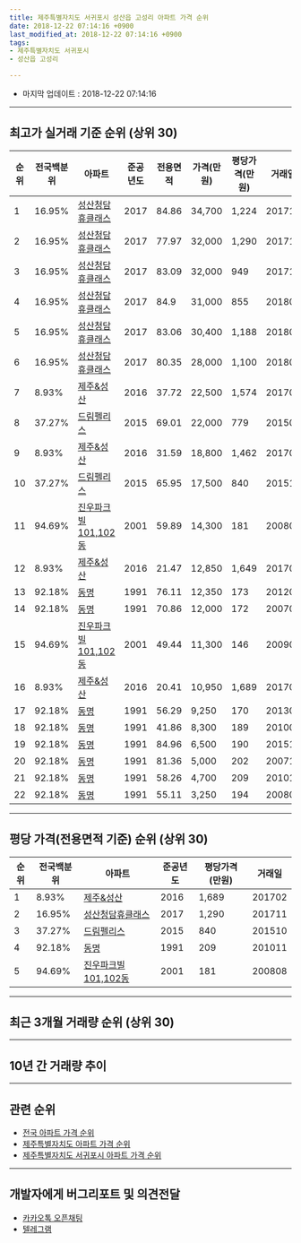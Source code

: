 ```yaml
---
title: 제주특별자치도 서귀포시 성산읍 고성리 아파트 가격 순위
date: 2018-12-22 07:14:16 +0900
last_modified_at: 2018-12-22 07:14:16 +0900
tags:
- 제주특별자치도 서귀포시
- 성산읍 고성리

---
```


* 마지막 업데이트 : 2018-12-22 07:14:16

---

## 최고가 실거래 기준 순위 (상위 30)


|순위|전국백분위|아파트|준공년도|전용면적|가격(만원)|평당가격(만원)|거래일|
|---|---|---|---|---|---|---|---|
|1|16.95%|[성산청담휴클래스](https://search.naver.com/search.naver?query=%EC%A0%9C%EC%A3%BC%ED%8A%B9%EB%B3%84%EC%9E%90%EC%B9%98%EB%8F%84+%EC%84%9C%EA%B7%80%ED%8F%AC%EC%8B%9C+%EC%84%B1%EC%82%B0%EC%9D%8D+%EA%B3%A0%EC%84%B1%EB%A6%AC+%EC%84%B1%EC%82%B0%EC%B2%AD%EB%8B%B4%ED%9C%B4%ED%81%B4%EB%9E%98%EC%8A%A4)|2017|84.86|34,700|1,224|201710|
|2|16.95%|[성산청담휴클래스](https://search.naver.com/search.naver?query=%EC%A0%9C%EC%A3%BC%ED%8A%B9%EB%B3%84%EC%9E%90%EC%B9%98%EB%8F%84+%EC%84%9C%EA%B7%80%ED%8F%AC%EC%8B%9C+%EC%84%B1%EC%82%B0%EC%9D%8D+%EA%B3%A0%EC%84%B1%EB%A6%AC+%EC%84%B1%EC%82%B0%EC%B2%AD%EB%8B%B4%ED%9C%B4%ED%81%B4%EB%9E%98%EC%8A%A4)|2017|77.97|32,000|1,290|201711|
|3|16.95%|[성산청담휴클래스](https://search.naver.com/search.naver?query=%EC%A0%9C%EC%A3%BC%ED%8A%B9%EB%B3%84%EC%9E%90%EC%B9%98%EB%8F%84+%EC%84%9C%EA%B7%80%ED%8F%AC%EC%8B%9C+%EC%84%B1%EC%82%B0%EC%9D%8D+%EA%B3%A0%EC%84%B1%EB%A6%AC+%EC%84%B1%EC%82%B0%EC%B2%AD%EB%8B%B4%ED%9C%B4%ED%81%B4%EB%9E%98%EC%8A%A4)|2017|83.09|32,000|949|201711|
|4|16.95%|[성산청담휴클래스](https://search.naver.com/search.naver?query=%EC%A0%9C%EC%A3%BC%ED%8A%B9%EB%B3%84%EC%9E%90%EC%B9%98%EB%8F%84+%EC%84%9C%EA%B7%80%ED%8F%AC%EC%8B%9C+%EC%84%B1%EC%82%B0%EC%9D%8D+%EA%B3%A0%EC%84%B1%EB%A6%AC+%EC%84%B1%EC%82%B0%EC%B2%AD%EB%8B%B4%ED%9C%B4%ED%81%B4%EB%9E%98%EC%8A%A4)|2017|84.9|31,000|855|201801|
|5|16.95%|[성산청담휴클래스](https://search.naver.com/search.naver?query=%EC%A0%9C%EC%A3%BC%ED%8A%B9%EB%B3%84%EC%9E%90%EC%B9%98%EB%8F%84+%EC%84%9C%EA%B7%80%ED%8F%AC%EC%8B%9C+%EC%84%B1%EC%82%B0%EC%9D%8D+%EA%B3%A0%EC%84%B1%EB%A6%AC+%EC%84%B1%EC%82%B0%EC%B2%AD%EB%8B%B4%ED%9C%B4%ED%81%B4%EB%9E%98%EC%8A%A4)|2017|83.06|30,400|1,188|201802|
|6|16.95%|[성산청담휴클래스](https://search.naver.com/search.naver?query=%EC%A0%9C%EC%A3%BC%ED%8A%B9%EB%B3%84%EC%9E%90%EC%B9%98%EB%8F%84+%EC%84%9C%EA%B7%80%ED%8F%AC%EC%8B%9C+%EC%84%B1%EC%82%B0%EC%9D%8D+%EA%B3%A0%EC%84%B1%EB%A6%AC+%EC%84%B1%EC%82%B0%EC%B2%AD%EB%8B%B4%ED%9C%B4%ED%81%B4%EB%9E%98%EC%8A%A4)|2017|80.35|28,000|1,100|201806|
|7|8.93%|[제주&성산](https://search.naver.com/search.naver?query=%EC%A0%9C%EC%A3%BC%ED%8A%B9%EB%B3%84%EC%9E%90%EC%B9%98%EB%8F%84+%EC%84%9C%EA%B7%80%ED%8F%AC%EC%8B%9C+%EC%84%B1%EC%82%B0%EC%9D%8D+%EA%B3%A0%EC%84%B1%EB%A6%AC+%EC%A0%9C%EC%A3%BC%26%EC%84%B1%EC%82%B0)|2016|37.72|22,500|1,574|201709|
|8|37.27%|[드림펠리스](https://search.naver.com/search.naver?query=%EC%A0%9C%EC%A3%BC%ED%8A%B9%EB%B3%84%EC%9E%90%EC%B9%98%EB%8F%84+%EC%84%9C%EA%B7%80%ED%8F%AC%EC%8B%9C+%EC%84%B1%EC%82%B0%EC%9D%8D+%EA%B3%A0%EC%84%B1%EB%A6%AC+%EB%93%9C%EB%A6%BC%ED%8E%A0%EB%A6%AC%EC%8A%A4)|2015|69.01|22,000|779|201506|
|9|8.93%|[제주&성산](https://search.naver.com/search.naver?query=%EC%A0%9C%EC%A3%BC%ED%8A%B9%EB%B3%84%EC%9E%90%EC%B9%98%EB%8F%84+%EC%84%9C%EA%B7%80%ED%8F%AC%EC%8B%9C+%EC%84%B1%EC%82%B0%EC%9D%8D+%EA%B3%A0%EC%84%B1%EB%A6%AC+%EC%A0%9C%EC%A3%BC%26%EC%84%B1%EC%82%B0)|2016|31.59|18,800|1,462|201703|
|10|37.27%|[드림펠리스](https://search.naver.com/search.naver?query=%EC%A0%9C%EC%A3%BC%ED%8A%B9%EB%B3%84%EC%9E%90%EC%B9%98%EB%8F%84+%EC%84%9C%EA%B7%80%ED%8F%AC%EC%8B%9C+%EC%84%B1%EC%82%B0%EC%9D%8D+%EA%B3%A0%EC%84%B1%EB%A6%AC+%EB%93%9C%EB%A6%BC%ED%8E%A0%EB%A6%AC%EC%8A%A4)|2015|65.95|17,500|840|201510|
|11|94.69%|[진우파크빌101,102동](https://search.naver.com/search.naver?query=%EC%A0%9C%EC%A3%BC%ED%8A%B9%EB%B3%84%EC%9E%90%EC%B9%98%EB%8F%84+%EC%84%9C%EA%B7%80%ED%8F%AC%EC%8B%9C+%EC%84%B1%EC%82%B0%EC%9D%8D+%EA%B3%A0%EC%84%B1%EB%A6%AC+%EC%A7%84%EC%9A%B0%ED%8C%8C%ED%81%AC%EB%B9%8C101%2C102%EB%8F%99)|2001|59.89|14,300|181|200808|
|12|8.93%|[제주&성산](https://search.naver.com/search.naver?query=%EC%A0%9C%EC%A3%BC%ED%8A%B9%EB%B3%84%EC%9E%90%EC%B9%98%EB%8F%84+%EC%84%9C%EA%B7%80%ED%8F%AC%EC%8B%9C+%EC%84%B1%EC%82%B0%EC%9D%8D+%EA%B3%A0%EC%84%B1%EB%A6%AC+%EC%A0%9C%EC%A3%BC%26%EC%84%B1%EC%82%B0)|2016|21.47|12,850|1,649|201701|
|13|92.18%|[동명](https://search.naver.com/search.naver?query=%EC%A0%9C%EC%A3%BC%ED%8A%B9%EB%B3%84%EC%9E%90%EC%B9%98%EB%8F%84+%EC%84%9C%EA%B7%80%ED%8F%AC%EC%8B%9C+%EC%84%B1%EC%82%B0%EC%9D%8D+%EA%B3%A0%EC%84%B1%EB%A6%AC+%EB%8F%99%EB%AA%85)|1991|76.11|12,350|173|201201|
|14|92.18%|[동명](https://search.naver.com/search.naver?query=%EC%A0%9C%EC%A3%BC%ED%8A%B9%EB%B3%84%EC%9E%90%EC%B9%98%EB%8F%84+%EC%84%9C%EA%B7%80%ED%8F%AC%EC%8B%9C+%EC%84%B1%EC%82%B0%EC%9D%8D+%EA%B3%A0%EC%84%B1%EB%A6%AC+%EB%8F%99%EB%AA%85)|1991|70.86|12,000|172|200701|
|15|94.69%|[진우파크빌101,102동](https://search.naver.com/search.naver?query=%EC%A0%9C%EC%A3%BC%ED%8A%B9%EB%B3%84%EC%9E%90%EC%B9%98%EB%8F%84+%EC%84%9C%EA%B7%80%ED%8F%AC%EC%8B%9C+%EC%84%B1%EC%82%B0%EC%9D%8D+%EA%B3%A0%EC%84%B1%EB%A6%AC+%EC%A7%84%EC%9A%B0%ED%8C%8C%ED%81%AC%EB%B9%8C101%2C102%EB%8F%99)|2001|49.44|11,300|146|200902|
|16|8.93%|[제주&성산](https://search.naver.com/search.naver?query=%EC%A0%9C%EC%A3%BC%ED%8A%B9%EB%B3%84%EC%9E%90%EC%B9%98%EB%8F%84+%EC%84%9C%EA%B7%80%ED%8F%AC%EC%8B%9C+%EC%84%B1%EC%82%B0%EC%9D%8D+%EA%B3%A0%EC%84%B1%EB%A6%AC+%EC%A0%9C%EC%A3%BC%26%EC%84%B1%EC%82%B0)|2016|20.41|10,950|1,689|201702|
|17|92.18%|[동명](https://search.naver.com/search.naver?query=%EC%A0%9C%EC%A3%BC%ED%8A%B9%EB%B3%84%EC%9E%90%EC%B9%98%EB%8F%84+%EC%84%9C%EA%B7%80%ED%8F%AC%EC%8B%9C+%EC%84%B1%EC%82%B0%EC%9D%8D+%EA%B3%A0%EC%84%B1%EB%A6%AC+%EB%8F%99%EB%AA%85)|1991|56.29|9,250|170|201302|
|18|92.18%|[동명](https://search.naver.com/search.naver?query=%EC%A0%9C%EC%A3%BC%ED%8A%B9%EB%B3%84%EC%9E%90%EC%B9%98%EB%8F%84+%EC%84%9C%EA%B7%80%ED%8F%AC%EC%8B%9C+%EC%84%B1%EC%82%B0%EC%9D%8D+%EA%B3%A0%EC%84%B1%EB%A6%AC+%EB%8F%99%EB%AA%85)|1991|41.86|8,300|189|201001|
|19|92.18%|[동명](https://search.naver.com/search.naver?query=%EC%A0%9C%EC%A3%BC%ED%8A%B9%EB%B3%84%EC%9E%90%EC%B9%98%EB%8F%84+%EC%84%9C%EA%B7%80%ED%8F%AC%EC%8B%9C+%EC%84%B1%EC%82%B0%EC%9D%8D+%EA%B3%A0%EC%84%B1%EB%A6%AC+%EB%8F%99%EB%AA%85)|1991|84.96|6,500|190|201510|
|20|92.18%|[동명](https://search.naver.com/search.naver?query=%EC%A0%9C%EC%A3%BC%ED%8A%B9%EB%B3%84%EC%9E%90%EC%B9%98%EB%8F%84+%EC%84%9C%EA%B7%80%ED%8F%AC%EC%8B%9C+%EC%84%B1%EC%82%B0%EC%9D%8D+%EA%B3%A0%EC%84%B1%EB%A6%AC+%EB%8F%99%EB%AA%85)|1991|81.36|5,000|202|200710|
|21|92.18%|[동명](https://search.naver.com/search.naver?query=%EC%A0%9C%EC%A3%BC%ED%8A%B9%EB%B3%84%EC%9E%90%EC%B9%98%EB%8F%84+%EC%84%9C%EA%B7%80%ED%8F%AC%EC%8B%9C+%EC%84%B1%EC%82%B0%EC%9D%8D+%EA%B3%A0%EC%84%B1%EB%A6%AC+%EB%8F%99%EB%AA%85)|1991|58.26|4,700|209|201011|
|22|92.18%|[동명](https://search.naver.com/search.naver?query=%EC%A0%9C%EC%A3%BC%ED%8A%B9%EB%B3%84%EC%9E%90%EC%B9%98%EB%8F%84+%EC%84%9C%EA%B7%80%ED%8F%AC%EC%8B%9C+%EC%84%B1%EC%82%B0%EC%9D%8D+%EA%B3%A0%EC%84%B1%EB%A6%AC+%EB%8F%99%EB%AA%85)|1991|55.11|3,250|194|200803|


---

## 평당 가격(전용면적 기준) 순위 (상위 30)


|순위|전국백분위|아파트|준공년도|평당가격(만원)|거래일|
|---|---|---|---|---|---|
|1|8.93%|[제주&성산](https://search.naver.com/search.naver?query=%EC%A0%9C%EC%A3%BC%ED%8A%B9%EB%B3%84%EC%9E%90%EC%B9%98%EB%8F%84+%EC%84%9C%EA%B7%80%ED%8F%AC%EC%8B%9C+%EC%84%B1%EC%82%B0%EC%9D%8D+%EA%B3%A0%EC%84%B1%EB%A6%AC+%EC%A0%9C%EC%A3%BC%26%EC%84%B1%EC%82%B0)|2016|1,689|201702|
|2|16.95%|[성산청담휴클래스](https://search.naver.com/search.naver?query=%EC%A0%9C%EC%A3%BC%ED%8A%B9%EB%B3%84%EC%9E%90%EC%B9%98%EB%8F%84+%EC%84%9C%EA%B7%80%ED%8F%AC%EC%8B%9C+%EC%84%B1%EC%82%B0%EC%9D%8D+%EA%B3%A0%EC%84%B1%EB%A6%AC+%EC%84%B1%EC%82%B0%EC%B2%AD%EB%8B%B4%ED%9C%B4%ED%81%B4%EB%9E%98%EC%8A%A4)|2017|1,290|201711|
|3|37.27%|[드림펠리스](https://search.naver.com/search.naver?query=%EC%A0%9C%EC%A3%BC%ED%8A%B9%EB%B3%84%EC%9E%90%EC%B9%98%EB%8F%84+%EC%84%9C%EA%B7%80%ED%8F%AC%EC%8B%9C+%EC%84%B1%EC%82%B0%EC%9D%8D+%EA%B3%A0%EC%84%B1%EB%A6%AC+%EB%93%9C%EB%A6%BC%ED%8E%A0%EB%A6%AC%EC%8A%A4)|2015|840|201510|
|4|92.18%|[동명](https://search.naver.com/search.naver?query=%EC%A0%9C%EC%A3%BC%ED%8A%B9%EB%B3%84%EC%9E%90%EC%B9%98%EB%8F%84+%EC%84%9C%EA%B7%80%ED%8F%AC%EC%8B%9C+%EC%84%B1%EC%82%B0%EC%9D%8D+%EA%B3%A0%EC%84%B1%EB%A6%AC+%EB%8F%99%EB%AA%85)|1991|209|201011|
|5|94.69%|[진우파크빌101,102동](https://search.naver.com/search.naver?query=%EC%A0%9C%EC%A3%BC%ED%8A%B9%EB%B3%84%EC%9E%90%EC%B9%98%EB%8F%84+%EC%84%9C%EA%B7%80%ED%8F%AC%EC%8B%9C+%EC%84%B1%EC%82%B0%EC%9D%8D+%EA%B3%A0%EC%84%B1%EB%A6%AC+%EC%A7%84%EC%9A%B0%ED%8C%8C%ED%81%AC%EB%B9%8C101%2C102%EB%8F%99)|2001|181|200808|


---

## 최근 3개월 거래량 순위 (상위 30)


<div style="width:100%;">
    <canvas id="deal_count_ranking" height="250"></canvas>
</div>


<script>
new Chart(document.getElementById("deal_count_ranking"), {
    type: 'horizontalBar',
    data: {
        labels: ['진우파크빌101,102동'],
        datasets: [{
            label: '실거래 수',
            data: [2],
            borderColor: "rgba(255, 0, 128, 1)",
            backgroundColor: "rgba(255, 0, 128, 0.5)",
            fill: false,
        }]
    },
    options: {
        responsive: true,
        title: {
            display: true,
            text: '최근 3개월 거래량 순위'
        },
        tooltips: {
            mode: 'index',
            intersect: false,
            callbacks: {
                title: function(tooltipItems, data) {
                    return "실거래 수:";
                },
                label: function(tooltipItem, data) {
                    return data.labels[tooltipItem.index] + ": " + tooltipItem.xLabel;
                }
            }
        },
        hover: {
            mode: 'nearest',
            intersect: true
        },
        scales: {
            xAxes: [{
                display: true,
                scaleLabel: {
                    display: true,
                    labelString: '실거래 수'
                },
                ticks: {
                    suggestedMin: 0,
                }
            }],
            yAxes: [{
                display: true,
                ticks: {
                    autoSkip: false,
                    callback: function(value, index, values) {
                        if (value.length > 15)
                            return value.substr(0, 13) + "...";
                        else
                            return value;
                    }
                },
                scaleLabel: {
                    display: false,
                }
            }]
        }
    }
});

</script>


---

## 10년 간 거래량 추이


<div style="width:100%;">
    <canvas id="deal_progress" height="250"></canvas>
</div>

<script>
new Chart(document.getElementById("deal_progress"), {
    type: 'line',
    data: {
        labels: ['200812','200901','200902','200903','200904','200905','200906','200907','200908','200909','200910','200911','200912','201001','201002','201003','201004','201005','201006','201007','201008','201009','201010','201011','201012','201101','201102','201103','201104','201105','201106','201107','201108','201109','201110','201111','201112','201201','201202','201203','201204','201205','201206','201207','201208','201209','201210','201211','201212','201301','201302','201303','201304','201305','201306','201307','201308','201309','201310','201311','201312','201401','201402','201403','201404','201405','201406','201407','201408','201409','201410','201411','201412','201501','201502','201503','201504','201505','201506','201507','201508','201509','201510','201511','201512','201601','201602','201603','201604','201605','201606','201607','201608','201609','201610','201611','201612','201701','201702','201703','201704','201705','201706','201707','201708','201709','201710','201711','201712','201801','201802','201803','201804','201805','201806','201807','201808','201809','201810','201811','201812'],
        datasets: [{
            label: '실거래 수',
            pointRadius: 1,
            data: [1, 1, 2, 0, 1, 1, 0, 1, 0, 0, 0, 0, 2, 2, 1, 2, 0, 0, 0, 0, 2, 0, 1, 2, 2, 3, 1, 1, 0, 0, 0, 1, 1, 0, 0, 1, 3, 1, 2, 0, 0, 1, 0, 0, 0, 0, 1, 3, 4, 1, 2, 0, 1, 1, 0, 0, 0, 1, 1, 1, 0, 1, 0, 1, 0, 1, 0, 1, 1, 0, 1, 0, 1, 1, 0, 0, 2, 5, 3, 1, 1, 0, 2, 0, 1, 0, 0, 1, 0, 1, 0, 0, 1, 0, 1, 0, 0, 17, 6, 3, 5, 0, 1, 0, 1, 4, 8, 6, 3, 4, 2, 1, 1, 2, 1, 0, 1, 1, 0, 1, 1],
            borderColor: "rgba(255, 201, 14, 1)",
            backgroundColor: "rgba(255, 201, 14, 0.5)",
            fill: true,
        }]
    },
    options: {
        responsive: true,
        title: {
            display: true,
            text: '10년간 거래량 추이'
        },
        tooltips: {
            mode: 'index',
            intersect: false,
        },
        hover: {
            mode: 'nearest',
            intersect: true
        },
        scales: {
            xAxes: [{
                display: true,
                scaleLabel: {
                    display: true,
                    labelString: '년/월'
                }
            }],
            yAxes: [{
                display: true,
                ticks: {
                    suggestedMin: 0,
                },
                scaleLabel: {
                    display: true,
                    labelString: '실거래 수'
                }
            }]
        }
    }
});

</script>


---

## 관련 순위

- [전국 아파트 가격 순위](https://inasie.github.io/apt-ranking/전국)
- [제주특별자치도 아파트 가격 순위](https://inasie.github.io/apt-ranking/제주특별자치도)
- [제주특별자치도 서귀포시 아파트 가격 순위](https://inasie.github.io/apt-ranking/제주특별자치도-서귀포시)


---

## 개발자에게 버그리포트 및 의견전달

- [카카오톡 오픈채팅](https://open.kakao.com/o/gLJUAP4)
- [텔레그램](https://t.me/inasie)

